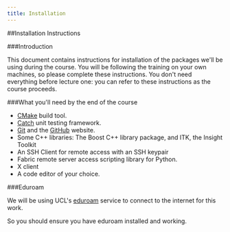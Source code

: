 ```yaml
---
title: Installation
---
```


##Installation Instructions

###Introduction

This document contains instructions for installation of the packages we'll be using during the
course. You will be following the training on your own machines, so please complete these instructions.
You don't need everything before lecture one: you can refer to these instructions as the course proceeds.

###What you'll need by the end of the course

* [CMake](http://www.cmake.org) build tool.
* [Catch](https://github.com/philsquared/Catch) unit testing framework.
* [Git](https://git-scm.com/) and the [GitHub](https://github.com/) website.
* Some C++ libraries: The Boost C++ library package, and ITK, the Insight Toolkit
* An SSH Client for remote access with an SSH keypair
* Fabric remote server access scripting library for Python.
* X client
* A code editor of your choice.

###Eduroam

We will be using UCL's [eduroam](http://www.ucl.ac.uk/isd/staff/wireless/eduroam) service to connect
to the internet for this work.

So you should ensure you have eduroam installed and working.
